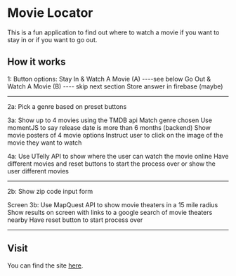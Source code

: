 # Movie Locator

This is a fun application to find out where to watch a movie if you want to stay in or if you want to go out.

## How it works

1:
Button options:
Stay In & Watch A Movie (A) ----see below
Go Out & Watch A Movie (B) ---- skip next section
Store answer in firebase (maybe)

----------------------------------
2a:
Pick a genre based on preset buttons

3a:
Show up to 4 movies using the TMDB api
Match genre chosen
Use momentJS to say release date is more than 6 months (backend)
Show movie posters of 4 movie options
Instruct user to click on the image of the movie they want to watch

4a:
Use UTelly API to show where the user can watch the movie online
Have different movies and reset buttons to start the process over or show the user different movies

------------------------------------

2b:
Show zip code input form

Screen 3b:
Use MapQuest API to show movie theaters in a 15 mile radius
Show results on screen with links to a google search of movie theaters nearby
Have reset button to start process over

------------------------------------

## Visit

You can find the site [here](https://max-magura.github.io/project1/).

